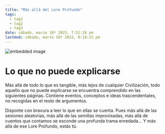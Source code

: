 ```yaml
---
title: "Más allá del Lore Profundo"
tags:
  - tag1
  - tag2
  - tag3
date: sábado, marzo 18º 2023, 7:51:18 pm
lastmod: sábado, marzo 18º 2023, 8:18:13 pm
---
```


![embedded image](https://assets.legendkeeper.com/fb20e678-7cb7-4f0e-b8d0-5c8cd4d3ef6c.png "Attachment")

# Lo que no puede explicarse

Más allá de todo lo que es tangible, más lejos de cualquier Civilización, todo aquello que no puede explicarse se encuentra comprendido en las siguientes páginas. Contiene eventos, conceptos e ideas trascendentales, no recogidas en el resto de argumentos.

Disponte con bravura a leer lo que en ellas se cuenta. Pues más allá de las sesiones aleatorias, más allá de las semillas improvisadas, más allá de cuentos que contamos se esconde una profunda trama enredada… Y más allá de ese Lore Profundo, estás tú.


